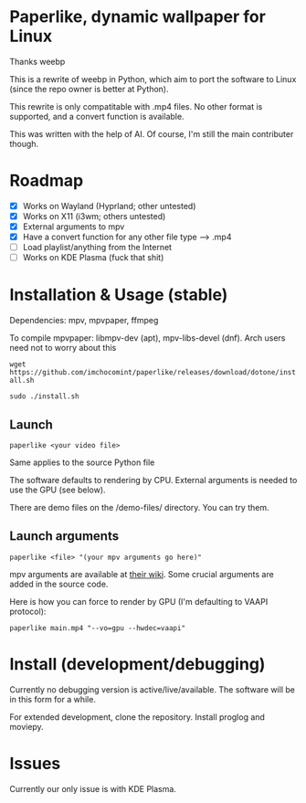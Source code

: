# Paperlike, dynamic wallpaper for Linux
Thanks weebp

This is a rewrite of weebp in Python, which aim to port the software to Linux (since the repo owner is better at Python).

This rewrite is only compatitable with .mp4 files. No other format is supported, and a convert function is available.

This was written with the help of AI. Of course, I'm still the main contributer though.

# Roadmap
- [x] Works on Wayland (Hyprland; other untested)
- [x] Works on X11 (i3wm; others untested)
- [x] External arguments to mpv
- [x] Have a convert function for any other file type --> .mp4
- [ ] Load playlist/anything from the Internet
- [ ] Works on KDE Plasma (fuck that shit)

# Installation & Usage (stable)
Dependencies: mpv, mpvpaper, ffmpeg

To compile mpvpaper: libmpv-dev (apt), mpv-libs-devel (dnf). Arch users need not to worry about this

`
wget https://github.com/imchocomint/paperlike/releases/download/dotone/install.sh
`

`
sudo ./install.sh
`

## Launch

`
paperlike <your video file>
`

Same applies to the source Python file

The software defaults to rendering by CPU. External arguments is needed to use the GPU (see below).

There are demo files on the /demo-files/ directory. You can try them.

## Launch arguments
`
paperlike <file> "(your mpv arguments go here)"
`

mpv arguments are available at [their wiki](https://mpv.io/manual/stable/). Some crucial arguments are added in the source code.

Here is how you can force to render by GPU (I'm defaulting to VAAPI protocol):

`
paperlike main.mp4 "--vo=gpu --hwdec=vaapi"
`
# Install (development/debugging)
Currently no debugging version is active/live/available. The software will be in this form for a while.

For extended development, clone the repository. Install proglog and moviepy.

# Issues
Currently our only issue is with KDE Plasma.
